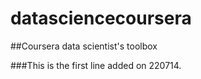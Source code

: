 datasciencecoursera
===================

##Coursera data scientist's toolbox

###This is the first line added on 220714.

